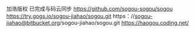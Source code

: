 加浩版权
已完成与码云同步
https://github.com/sogou-sogou/sogou
https://try.gogs.io/sogou-jiahao/sogou.git
https：//sogou-jiahao@bitbucket.org/sogou-jiahao/sogou.git
https://haogou.coding.net/
